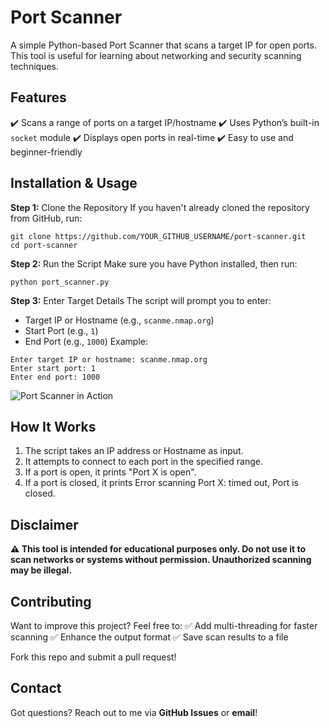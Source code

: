 # Port Scanner
A simple Python-based Port Scanner that scans a target IP for open ports. This tool is useful for learning about networking and security scanning techniques.

## Features
✔️ Scans a range of ports on a target IP/hostname
✔️ Uses Python’s built-in `socket` module
✔️ Displays open ports in real-time
✔️ Easy to use and beginner-friendly

## Installation & Usage

**Step 1:** Clone the Repository
If you haven't already cloned the repository from GitHub, run:
```
git clone https://github.com/YOUR_GITHUB_USERNAME/port-scanner.git
cd port-scanner
```

**Step 2:** Run the Script
Make sure you have Python installed, then run:
```
python port_scanner.py
```

**Step 3:** Enter Target Details
The script will prompt you to enter:
- Target IP or Hostname (e.g., `scanme.nmap.org`)
- Start Port (e.g., `1`)
- End Port (e.g., `1000`)
Example:
```
Enter target IP or hostname: scanme.nmap.org  
Enter start port: 1  
Enter end port: 1000  
```
![Port Scanner in Action]("screenshot1.png")

## How It Works
1. The script takes an IP address or Hostname as input.
2. It attempts to connect to each port in the specified range.
3. If a port is open, it prints "Port X is open".
4. If a port is closed, it prints Error scanning Port X: timed out, Port is closed.

## Disclaimer
**⚠️ This tool is intended for educational purposes only. Do not use it to scan networks or systems without permission. Unauthorized scanning may be illegal.**

## Contributing
Want to improve this project? Feel free to:
✅ Add multi-threading for faster scanning
✅ Enhance the output format
✅ Save scan results to a file

Fork this repo and submit a pull request!

## Contact
Got questions? Reach out to me via **GitHub Issues** or **email**!